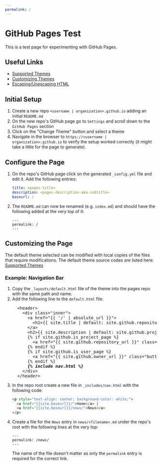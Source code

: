 ```yaml
---
permalink: /
---
```


# GitHub Pages Test

This is a test page for experimenting with GitHub Pages.

## Useful Links

* [Supported Themes](https://pages.github.com/themes/)
* [Customizing Themes](https://docs.github.com/en/github/working-with-github-pages/adding-a-theme-to-your-github-pages-site-using-jekyll#customizing-your-jekyll-themes-html-layout)
* [Escaping/Unescaping HTML](https://www.freeformatter.com/html-escape.html#ad-output)

## Initial Setup

1. Create a new repo `<username | organization>.github.io` adding an initial `README.md`
2. On the new repo's GitHub page go to `Settings` and scroll down to the `GitHub Pages` section
3. Click on the "Change Theme" button and select a theme
4. Navigate in the browser to `https://<username | organization>.github.io` to verify the setup worked correctly (it might take a little for the page to generate).

## Configure the Page

1. On the repo's GitHub page click on the generated `_config.yml` file and edit it.
   Add the following entries:
   
   ```yml
   title: <pages-title>
   description: <pages-description-aka-subtitle>
   baseurl: /
   ```
2. The `README.md` can now be renamed (e.g. `index.md`) and should have the following added at the very top of it:
   ```
   ---
   permalink: /
   ---
   ```
   
## Customizing the Page

The default theme selected can be modified with local copies of the files that require modifications.
The default theme source codes are listed here: [Supported Themes](https://pages.github.com/themes/)

### Example: Navigation Bar

1. Copy the `_layouts/default.html` file of the theme into the pages repo with the same path and name.
2. Add the following line to the `default.html` file:
   <pre>
     &lt;header&gt;
       &lt;div class=&quot;inner&quot;&gt;
         &lt;a href=&quot;{{ '/' | absolute_url }}&quot;&gt;
           &lt;h1&gt;{{ site.title | default: site.github.repository_name }}&lt;/h1&gt;
         &lt;/a&gt;
         &lt;h2&gt;{{ site.description | default: site.github.project_tagline }}&lt;/h2&gt;
         {% if site.github.is_project_page %}
           &lt;a href=&quot;{{ site.github.repository_url }}&quot; class=&quot;button&quot;&gt;&lt;small&gt;View project on&lt;/small&gt; GitHub&lt;/a&gt;
         {% endif %}
         {% if site.github.is_user_page %}
           &lt;a href=&quot;{{ site.github.owner_url }}&quot; class=&quot;button&quot;&gt;&lt;small&gt;Follow me on&lt;/small&gt; GitHub&lt;/a&gt;
         {% endif %}
         <b><i>{% include nav.html %}</i></b>
       &lt;/div&gt;
     &lt;/header&gt;
   </pre>
3. In the repo root create a new file in `_includes/nav.html` with the following code:
   ```html
   <p style="text-align: center; background-color: white;">
     <a href="{{site.baseurl}}/">Home</a> |
     <a href="{{site.baseurl}}/news/">News</a>
   </p>
   ```
4. Create a file for the `News` entry in `news/<filename>.md` under the repo's root with the following lines at the very top:
   ```
   ---
   permalink: /news/
   ---
   ```
   The name of the file doesn't matter as only the `permalink` entry is required for the correct link.
